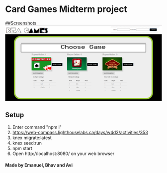 # Card Games Midterm project

##Screenshots
![Home Page](https://github.com/EmanuelN/cardgamesmidterm/blob/master/Docs/home.png?raw=true)

## Setup
1. Enter command "npm i"
2. https://web-compass.lighthouselabs.ca/days/w4d3/activities/353
3. knex migrate:latest
4. knex seed:run
5. npm start
6. Open http://localhost:8080/ on your web browser

#### Made by Emanuel, Bhav and Avi
